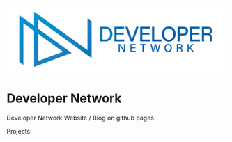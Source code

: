 <div style="text-align:center"><img src="./logo.png" /></div>

# Developer Network

Developer Network Website / Blog on github pages

Projects:


